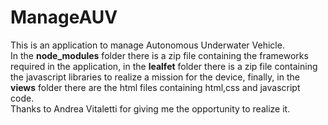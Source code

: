 # ManageAUV
This is an application to manage Autonomous Underwater Vehicle.<br />
In the **node_modules** folder there is a zip file containing the frameworks required in the application, in the **lealfet** folder there is a zip file containing the javascript libraries to realize a mission for the device, finally, in the **views** folder there are the html files containing html,css and javascript code.<br />
Thanks to Andrea Vitaletti for giving me the opportunity to realize it.

